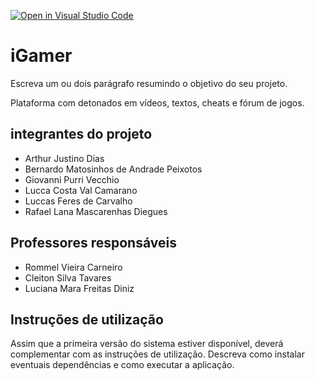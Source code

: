 [![Open in Visual Studio Code](https://classroom.github.com/assets/open-in-vscode-c66648af7eb3fe8bc4f294546bfd86ef473780cde1dea487d3c4ff354943c9ae.svg)](https://classroom.github.com/online_ide?assignment_repo_id=8566766&assignment_repo_type=AssignmentRepo)
# iGamer
Escreva um ou dois parágrafo resumindo o objetivo do seu projeto.

Plataforma com detonados em vídeos, textos, cheats e fórum de jogos.

## integrantes do projeto

- Arthur Justino Dias
- Bernardo Matosinhos de Andrade Peixotos
- Giovanni Purri Vecchio
- Lucca Costa Val Camarano
- Luccas Feres de Carvalho
- Rafael Lana Mascarenhas Diegues

## Professores responsáveis

- Rommel Vieira Carneiro
- Cleiton Silva Tavares
- Luciana Mara Freitas Diniz

## Instruções de utilização

Assim que a primeira versão do sistema estiver disponível, deverá complementar com as instruções de utilização. Descreva como instalar eventuais dependências e como executar a aplicação.
